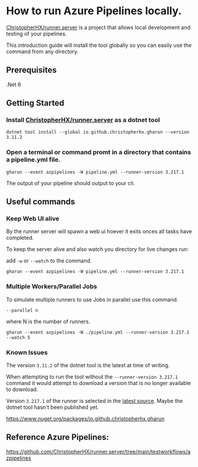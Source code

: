 # How to run Azure Pipelines locally.

[ChristopherHX/runner.server](https://github.com/ChristopherHX/runner.server) is a project that allows local development and testing of your pipelines.

This introduction guide will install the tool globally so you can easily use the command from any directory. 

## Prerequisites

.Net 6


## Getting Started

### Install [ChristopherHX/runner.server](https://github.com/ChristopherHX/runner.server) as a dotnet tool

`dotnet tool install --global io.github.christopherhx.gharun --version 3.11.2`

### Open a terminal or command promt in a directory that contains a  pipeline.yml file.

`gharun --event azpipelines -W pipeline.yml --runner-version 3.217.1`

The output of your pipeline should output to your cli. 

## Useful commands

### Keep Web UI alive

By the runner server will spawn a web ui hoever it exits onces all tasks have completed. 

To keep the server alive and also watch you directory for live changes run:

add `-w` or `--watch` to the command. 

`gharun --event azpipelines -W pipeline.yml --runner-version 3.217.1`

### Multiple Workers/Parallel Jobs

To simulate multiple runners to use Jobs in parallel use this command.

`--parallel n`

where N is the number of runners. 

`gharun --event azpipelines -W ./pipeline.yml --runner-version 3.217.1 --watch 5`

### Known Issues

The version `3.11.2` of the dotnet tool is the latest at time of writing.

When attempting to run the tool without the `--runner-version 3.217.1` command it would attempt to download a version that is no longer available to download. 

Version `3.217.1` of the runner is selected in the [latest source](https://github.com/ChristopherHX/runner.server/blob/2877d334a1c2a3ff10002650b225252d20da4697/src/Runner.Client/Program.cs#L1112). Maybe the dotnet tool hasn't been published yet. 

https://www.nuget.org/packages/io.github.christopherhx.gharun



## Reference Azure Pipelines:

https://github.com/ChristopherHX/runner.server/tree/main/testworkflows/azpipelines

